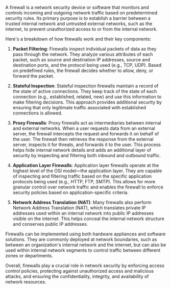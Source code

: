 A firewall is a network security device or software that monitors and controls incoming and outgoing network traffic based on predetermined security rules. Its primary purpose is to establish a barrier between a trusted internal network and untrusted external networks, such as the internet, to prevent unauthorized access to or from the internal network.

Here's a breakdown of how firewalls work and their key components:

1. **Packet Filtering**: Firewalls inspect individual packets of data as they pass through the network. They analyze various attributes of each packet, such as source and destination IP addresses, source and destination ports, and the protocol being used (e.g., TCP, UDP). Based on predefined rules, the firewall decides whether to allow, deny, or forward the packet.

2. **Stateful Inspection**: Stateful inspection firewalls maintain a record of the state of active connections. They keep track of the state of each connection (e.g., established, related, new) and use this information to make filtering decisions. This approach provides additional security by ensuring that only legitimate traffic associated with established connections is allowed.

3. **Proxy Firewalls**: Proxy firewalls act as intermediaries between internal and external networks. When a user requests data from an external server, the firewall intercepts the request and forwards it on behalf of the user. The firewall then retrieves the response from the external server, inspects it for threats, and forwards it to the user. This process helps hide internal network details and adds an additional layer of security by inspecting and filtering both inbound and outbound traffic.

4. **Application Layer Firewalls**: Application layer firewalls operate at the highest level of the OSI model—the application layer. They are capable of inspecting and filtering traffic based on the specific application protocols being used (e.g., HTTP, FTP, SMTP). This allows for more granular control over network traffic and enables the firewall to enforce security policies based on application-specific criteria.

5. **Network Address Translation (NAT)**: Many firewalls also perform Network Address Translation (NAT), which translates private IP addresses used within an internal network into public IP addresses visible on the internet. This helps conceal the internal network structure and conserves public IP addresses.

Firewalls can be implemented using both hardware appliances and software solutions. They are commonly deployed at network boundaries, such as between an organization's internal network and the internet, but can also be used within internal network segments to control traffic between different zones or departments.

Overall, firewalls play a crucial role in network security by enforcing access control policies, protecting against unauthorized access and malicious attacks, and ensuring the confidentiality, integrity, and availability of network resources.
